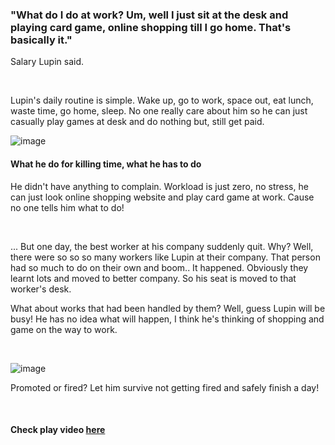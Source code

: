 ### "What do I do at work? Um, well I just sit at the desk and playing card game, online shopping till I go home. That's basically it."
Salary Lupin said. 

<br>

Lupin's daily routine is simple. Wake up, go to work, space out, eat lunch, waste time, go home, sleep.  No one really care about him so he can just casually play games at desk and do nothing but, still get paid. 

![image](https://github.com/user-attachments/assets/08275ce8-33a2-4438-8bc2-ea663eb5bcd9)

#### What he do for killing time, what he has to do

He didn't have anything to complain. Workload is just zero, no stress, he can just look online shopping website and play card game at work. Cause no one tells him what to do! 

<br>

... But one day, the best worker at his company suddenly quit. Why? Well, there were so so so many workers like Lupin at their company. That person had so much to do on their own and boom.. It happened. Obviously they learnt lots and moved to better company. So his seat is moved to that worker's desk. 

What about works that had been handled by them? Well, guess Lupin will be busy! He has no idea what will happen, I think he's thinking of shopping and game on the way to work. 

<br>

![image](https://github.com/user-attachments/assets/f830f8ed-3d45-4fed-ace0-a3a8a2810e72)


Promoted or fired?
Let him survive not getting fired and safely finish a day!

<br>

#### Check play video <a href="https://www.youtube.com/watch?v=WHIqHyYsGUY&list=PLVgVcpUV3wTMd91EiLjE9PvgdMCfvKSws&index=15">here</a>